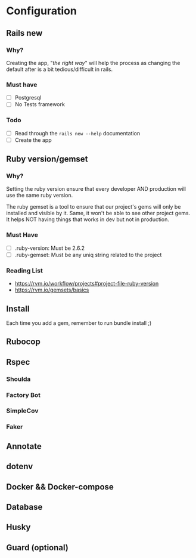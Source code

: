 # Configuration

## Rails new

### Why?

Creating the app, "_the right way_" will help the process as changing the default after is a bit tedious/difficult in rails.

### Must have

- [ ] Postgresql
- [ ] No Tests framework

### Todo

- [ ] Read through the `rails new --help` documentation
- [ ] Create the app

## Ruby version/gemset

### Why?

Setting the ruby version ensure that every developer AND production will use the same ruby version.

The ruby gemset is a tool to ensure that our project's gems will only be installed and visible by it. Same, it won't be able to see other project gems.
It helps NOT having things that works in dev but not in production.

### Must Have

- [ ] .ruby-version: Must be 2.6.2
- [ ] .ruby-gemset: Must be any uniq string related to the project

### Reading List

- https://rvm.io/workflow/projects#project-file-ruby-version
- https://rvm.io/gemsets/basics

## Install

Each time you add a gem, remember to run bundle install ;)

## Rubocop

## Rspec

### Shoulda

### Factory Bot

### SimpleCov

### Faker

## Annotate

## dotenv

## Docker && Docker-compose

## Database

## Husky

## Guard (optional)
